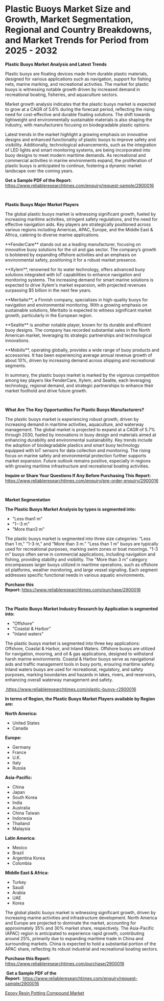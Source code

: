 <p><h1>Plastic Buoys Market Size and Growth, Market Segmentation, Regional and Country Breakdowns, and Market Trends for Period from 2025 -  2032</h1></p><p><strong>Plastic Buoys Market Analysis and Latest Trends</strong></p>
<p><p>Plastic buoys are floating devices made from durable plastic materials, designed for various applications such as navigation, support for fishing nets, marine marking, and recreational activities. The market for plastic buoys is witnessing notable growth driven by increased demand in recreational boating, fisheries, and aquaculture sectors. </p><p>Market growth analysis indicates that the plastic buoys market is expected to grow at a CAGR of 5.6% during the forecast period, reflecting the rising need for cost-effective and durable floating solutions. The shift towards lightweight and environmentally sustainable materials is also shaping the industry, with manufacturers focusing on biodegradable plastic options.</p><p>Latest trends in the market highlight a growing emphasis on innovative designs and enhanced functionality of plastic buoys to improve safety and visibility. Additionally, technological advancements, such as the integration of LED lights and smart monitoring systems, are being incorporated into buoy designs to meet modern maritime demands. As recreational and commercial activities in marine environments expand, the proliferation of plastic buoys is anticipated to continue, fostering a dynamic market landscape over the coming years.</p></p>
<p><strong>Get a Sample PDF of the Report:&nbsp;</strong> <a href="https://www.reliableresearchtimes.com/enquiry/request-sample/2900016?utm_campaign=3038&utm_medium=2&utm_source=Github&utm_content=ia&utm_term=16032025&utm_id=plastic-buoys">https://www.reliableresearchtimes.com/enquiry/request-sample/2900016</a></p>
<p>&nbsp;</p>
<p><strong>Plastic Buoys Major Market Players</strong></p>
<p><p>The global plastic buoys market is witnessing significant growth, fueled by increasing maritime activities, stringent safety regulations, and the need for effective navigation aids. Key players are strategically positioned across various regions including Americas, APAC, Europe, and the Middle East & Africa, catering to diverse marine applications.</p><p>**FenderCare** stands out as a leading manufacturer, focusing on innovative buoy solutions for the oil and gas sector. The company’s growth is bolstered by expanding offshore activities and an emphasis on environmental safety, positioning it for a robust market presence.</p><p>**Xylem**, renowned for its water technology, offers advanced buoy solutions integrated with IoT capabilities to enhance navigation and monitoring systems. The increasing demand for smart marine solutions is expected to drive Xylem's market expansion, with projected revenues surpassing $5 billion in the next few years.</p><p>**Meritaito**, a Finnish company, specializes in high-quality buoys for navigation and environmental monitoring. With a growing emphasis on sustainable solutions, Meritaito is expected to witness significant market growth, particularly in the European region.</p><p>**Sealite** is another notable player, known for its durable and efficient buoy designs. The company has recorded substantial sales in the North American market, leveraging its strategic partnerships and technological innovations. </p><p>**Mobilis**, operating globally, provides a wide range of buoy products and accessories. It has been experiencing average annual revenue growth of about 10%, driven by increasing demand across shipping and recreational segments.</p><p>In summary, the plastic buoys market is marked by the vigorous competition among key players like FenderCare, Xylem, and Sealite, each leveraging technology, regional demand, and strategic partnerships to enhance their market foothold and drive future growth.</p></p>
<p>&nbsp;</p>
<p><strong>What Are The Key Opportunities For Plastic Buoys Manufacturers?</strong></p>
<p><p>The plastic buoys market is experiencing robust growth, driven by increasing demand in maritime activities, aquaculture, and waterway management. The global market is projected to expand at a CAGR of 5.7% through 2030, fueled by innovations in buoy design and materials aimed at enhancing durability and environmental sustainability. Key trends include the adoption of biodegradable plastics and smart buoy technology equipped with IoT sensors for data collection and monitoring. The rising focus on marine safety and environmental protection further supports market expansion. Future outlook remains positive, especially in regions with growing maritime infrastructure and recreational boating activities.</p></p>
<p><strong>Inquire or Share Your Questions If Any Before Purchasing This Report:</strong> <a href="https://www.reliableresearchtimes.com/enquiry/pre-order-enquiry/2900016?utm_campaign=3038&utm_medium=2&utm_source=Github&utm_content=ia&utm_term=16032025&utm_id=plastic-buoys">https://www.reliableresearchtimes.com/enquiry/pre-order-enquiry/2900016</a></p>
<p>&nbsp;</p>
<p><strong>Market Segmentation</strong></p>
<p><strong>The Plastic Buoys Market Analysis by types is segmented into:</strong></p>
<p><ul><li>"Less than1 m"</li><li>"1--3 m"</li><li>"More than3 m"</li></ul></p>
<p><p>The plastic buoys market is segmented into three size categories: "Less than 1 m," "1-3 m," and "More than 3 m." "Less than 1 m" buoys are typically used for recreational purposes, marking swim zones or boat moorings. "1-3 m" buoys often serve in commercial applications, including navigation and fishing, providing stability and visibility. The "More than 3 m" category encompasses larger buoys utilized in maritime operations, such as offshore oil platforms, weather monitoring, and large vessel signaling. Each segment addresses specific functional needs in various aquatic environments.</p></p>
<p><strong>Purchase this Report:&nbsp;</strong><a href="https://www.reliableresearchtimes.com/purchase/2900016?utm_campaign=3038&utm_medium=2&utm_source=Github&utm_content=ia&utm_term=16032025&utm_id=plastic-buoys">https://www.reliableresearchtimes.com/purchase/2900016</a></p>
<p>&nbsp;</p>
<p><strong>The Plastic Buoys Market Industry Research by Application is segmented into:</strong></p>
<p><ul><li>"Offshore"</li><li>"Coastal & Harbor"</li><li>"Inland waters"</li></ul></p>
<p><p>The plastic buoys market is segmented into three key applications: Offshore, Coastal & Harbor, and Inland Waters. Offshore buoys are utilized for navigation, mooring, and oil & gas applications, designed to withstand harsh marine environments. Coastal & Harbor buoys serve as navigational aids and traffic management tools in busy ports, ensuring maritime safety. Inland waters buoys are used for recreational, regulatory, and safety purposes, marking boundaries and hazards in lakes, rivers, and reservoirs, enhancing overall waterway management and safety.</p></p>
<p><a href="https://www.reliableresearchtimes.com/plastic-buoys-r2900016?utm_campaign=3038&utm_medium=2&utm_source=Github&utm_content=ia&utm_term=16032025&utm_id=plastic-buoys">&nbsp;https://www.reliableresearchtimes.com/plastic-buoys-r2900016</a></p>
<p><strong>In terms of Region, the Plastic Buoys Market Players available by Region are:</strong></p>
<p>
    <p> <strong> North America: </strong>
        <ul>
            <li>United States</li>
            <li>Canada</li>
        </ul>
        </p> 
    <p> <strong> Europe: </strong>
        <ul>
            <li>Germany</li>
            <li>France</li>
            <li>U.K.</li>
            <li>Italy</li>
            <li>Russia</li>
        </ul>
        </p> 
    <p> <strong> Asia-Pacific: </strong>
        <ul>
            <li>China</li>
            <li>Japan</li>
            <li>South Korea</li>
            <li>India</li>
            <li>Australia</li>
            <li>China Taiwan</li>
            <li>Indonesia</li>
            <li>Thailand</li>
            <li>Malaysia</li>
        </ul>
        </p> 
    <p> <strong> Latin America: </strong>
        <ul>
            <li>Mexico</li>
            <li>Brazil</li>
            <li>Argentina Korea</li>
            <li>Colombia</li>
        </ul>
        </p> 
    <p> <strong> Middle East & Africa: </strong>
        <ul>
            <li>Turkey</li>
            <li>Saudi</li>
            <li>Arabia</li>
            <li>UAE</li>
            <li>Korea</li>
        </ul>
    </p>
    </p>
<p><p>The global plastic buoys market is witnessing significant growth, driven by increasing marine activities and infrastructure development. North America and Europe are projected to dominate the market, accounting for approximately 35% and 30% market share, respectively. The Asia-Pacific (APAC) region is anticipated to experience rapid growth, contributing around 25%, primarily due to expanding maritime trade in China and surrounding markets. China is expected to hold a substantial portion of the APAC share, reflecting its robust industrial and recreational boating sectors.</p></p>
<p><strong>Purchase this Report: </strong><a href="https://www.reliableresearchtimes.com/purchase/2900016?utm_campaign=3038&utm_medium=2&utm_source=Github&utm_content=ia&utm_term=16032025&utm_id=plastic-buoys">https://www.reliableresearchtimes.com/purchase/2900016</a></p>
<p>&nbsp;<strong>Get a Sample PDF of the Report:&nbsp;&nbsp;</strong><a href="https://www.reliableresearchtimes.com/enquiry/request-sample/2900016?utm_campaign=3038&utm_medium=2&utm_source=Github&utm_content=ia&utm_term=16032025&utm_id=plastic-buoys">https://www.reliableresearchtimes.com/enquiry/request-sample/2900016</a></p>
<p><strong></strong></p>
<p><p><a href="https://github.com/jenithschijf/Market-Research-Report-List-1/blob/main/epoxy-resin-potting-compound-market.md?utm_campaign=3038&utm_medium=2&utm_source=Github&utm_content=ia&utm_term=16032025&utm_id=plastic-buoys">Epoxy Resin Potting Compound Market</a></p></p>
